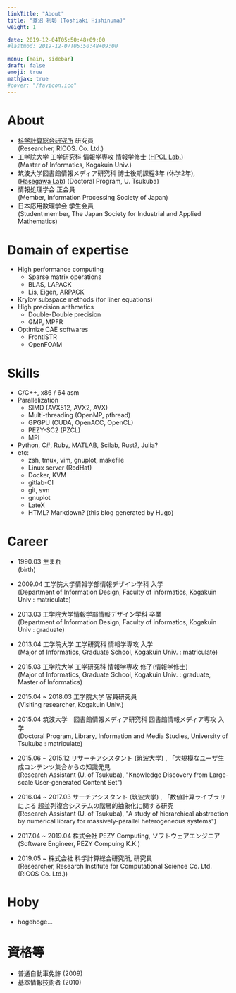 ```yaml
---
linkTitle: "About"
title: "菱沼 利彰 (Toshiaki Hishinuma)"
weight: 1

date: 2019-12-04T05:50:48+09:00
#lastmod: 2019-12-07T05:50:48+09:00

menu: {main, sidebar}
draft: false
emoji: true
mathjax: true
#cover: "/favicon.ico"
---
```


# About
* [科学計算総合研究所][3] 研究員\
	(Researcher, RICOS. Co. Ltd.)
* 工学院大学 工学研究科 情報学専攻 情報学修士 ([HPCL Lab.][1])\
	(Master of Informatics, Kogakuin Univ.)
* 筑波大学図書館情報メディア研究科 博士後期課程3年 (休学2年), ([Hasegawa Lab][2])
	(Doctoral Program, U. Tsukuba)
* 情報処理学会 正会員\
   	(Member, Information Processing Society of Japan)
* 日本応用数理学会 学生会員\
	(Student member, The Japan Society for Industrial and Applied Mathematics)

# Domain of expertise
* High performance computing
	* Sparse matrix operations
	* BLAS, LAPACK
	* Lis, Eigen, ARPACK
* Krylov subspace methods (for liner equations)
* High precision arithmetics
	* Double-Double precision
	* GMP, MPFR
* Optimize CAE softwares
	* FrontISTR
	* OpenFOAM

# Skills
* C/C++, x86 / 64 asm
* Parallelization
	* SIMD (AVX512, AVX2, AVX)
	* Multi-threading (OpenMP, pthread)
	* GPGPU (CUDA, OpenACC, OpenCL)
	* PEZY-SC2 (PZCL)
	* MPI
* Python, C#, Ruby, MATLAB, Scilab, Rust?, Julia?
* etc:
	* zsh, tmux,  vim, gnuplot, makefile
	* Linux server (RedHat)
	* Docker, KVM
	* gitlab-CI
	* git, svn
	* gnuplot
	* LateX
	* HTML? Markdown? (this blog generated by Hugo)


# Career
* 1990.03 生まれ\
(birth)

* 2009.04 工学院大学情報学部情報デザイン学科 入学\
(Department of Information Design, Faculty of informatics, Kogakuin Univ : matriculate)
* 2013.03 工学院大学情報学部情報デザイン学科 卒業\
(Department of Information Design, Faculty of informatics, Kogakuin Univ : graduate)

* 2013.04 工学院大学 工学研究科 情報学専攻 入学\
(Major of Informatics, Graduate School, Kogakuin Univ. : matriculate)
* 2015.03 工学院大学 工学研究科 情報学専攻 修了(情報学修士)\
(Major of Informatics, Graduate School, Kogakuin Univ. : graduate, Master of Informatics)

* 2015.04 ~ 2018.03 工学院大学 客員研究員\
(Visiting researcher, Kogakuin Univ.)

* 2015.04 筑波大学　図書館情報メディア研究科 図書館情報メディア専攻 入学\
(Doctoral Program, Library, Information and Media Studies, University of Tsukuba : matriculate)
* 2015.06 ~ 2015.12 リサーチアシスタント (筑波大学) , 「大規模なユーザ生成コンテンツ集合からの知識発見\
(Research Assistant (U. of Tsukuba), "Knowledge Discovery from Large-scale User-generated Content Set")
* 2016.04 ~ 2017.03 サーチアシスタント (筑波大学) , 「数値計算ライブラリによる 超並列複合システムの階層的抽象化に関する研究\
(Research Assistant (U. of Tsukuba), "A study of hierarchical abstraction by numerical library for massively-parallel heterogeneous systems")

* 2017.04 ~ 2019.04 株式会社 PEZY Computing, ソフトウェアエンジニア\
(Software Engineer, PEZY Compuing K.K.)
* 2019.05 ~ 株式会社 科学計算総合研究所, 研究員\
(Researcher, Research Institute for Computational Science Co. Ltd. (RICOS Co. Ltd.))

# Hoby
* hogehoge...

# 資格等
* 普通自動車免許 (2009)
* 基本情報技術者 (2010)

[1]: http://hpcl.info.kogakuin.ac.jp/
[2]: https://tgosros.wixsite.com/hasegawaken
[3]: https://www.ricos.co.jp/

